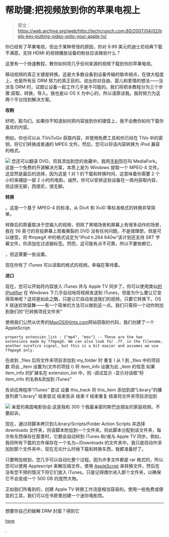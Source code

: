 # 帮助键:把视频放到你的苹果电视上

> 原文：<https://web.archive.org/web/http://techcrunch.com:80/2007/04/02/help-key-putting-video-onto-your-apple-tv/>

你已经有了苹果电视，但出于某种奇怪的原因，你对 9.99 美元的迪士尼经典下载不满意。支持 HDMI 的视频播放设备的粉丝应该做些什么？

这里有一个快速教程，教你如何将几乎任何来源的视频下载到你的苹果电视。

移动视频的真正关键是转换。这是大多数设备到设备传输的致命弱点，在很大程度上，也是所有反 DRM 努力的真正目的。说出你对自由、婴儿和爱情的想法——当涉及 DRM 时，试图让设备一起工作几乎是不可能的。我们将把本教程分为三个步骤:获取，转换，导入。我也是以 OS X 为中心的，所以请原谅我。我将努力为这两个平台找到解决方案。

**收购**

好吧，脏鸟们。如果你不知道如何把内容放到你的硬盘上，我不会教你如何下载你喜欢的内容。

例如，你也可以从 TiVoToGo 获取内容，并使用免费工具和你已经在 TiVo 中的密钥，将它们转换成普通的 MPEG 文件。然后，您可以将该内容转换为 iPod 兼容的格式。

![](img/6256f3db62de7586369b61a21f85f8da.png)
您还可以翻录 DVD，将其添加到您的收藏中。我用[手刹](https://web.archive.org/web/20160406070229/http://handbrake.m0k.org/?page_id=8)现在叫 MediaFork。这是一个免费的开源解决方案，本质上是为 Windows 提取一个 MPEG-4 文件。这显然是最后的选择，因为这是 1 对 1 的下载和转换时间，这意味着你需要 2 个小时来捕捉一部 2 小时的电影。诚然，你可以安排这些设备在一周内获取内容，但这很无聊，西德尼，很无聊。

**转换**

。这是一个基于 MPEG-4 的标准，从 DivX 和 XviD 等标准格式的转换非常简单。

转换后的质量取决于您输入的视频，但除了黑暗场景和屏幕上有很多动作的场景，我在 56 英寸的背投屏幕上观看撕裂的 DVD 没有任何问题。不是很理想，但是可以接受。将 ffmpegX 中的格式设定为“iPod h.264 640w”该计划还支持 SRT 字幕文件，你添加在过滤器标签。然而，这可能有点不可靠，所以不要依赖它。

，但这需要一些设置。

现在你有了 iTunes 可以读取的格式的视频。幸福在等待着。

**进口**

现在，您可以开始将内容放入 iTunes 并与 Apple TV 同步了。你可以使用类似[的 iPodifier](https://web.archive.org/web/20160406070229/http://www.ipodifier.com/) 在 Windows 下几乎自动地将视频发送到 iTunes，但是为什么要让它变得简单呢？这将是如此之酷，只是让它自动发送我们的视频，只要它转换下。OS X 球迷欢欣鼓舞——有一个简单的方法可以做到这一点。我们只需将一个动作附加到我们的“已转换项目文件夹”

使用我们公然从优秀的[MaxOSXHints.com](https://web.archive.org/web/20160406070229/http://www.macosxhints.com/article.php?story=20070301051316596)网站窃取的代码，我们创建了一个 AppleScript:

`property extension_list : {"mp4", "mov"}
-- These are the two extensions made by ffmpegX. We can also look for .ff. in the filename, another surefire signal, but this is a bit easier and assumes we use ffmpegX only.`

在收到 _files 后将文件夹项目添加到 my_folder 时
重复 I 从 1 到 _files 中的项目数
将此 _item 设置为(文件的项目 I)
将 item_info 设置为此 _item 的信息
如果 item_info 的扩展名在 extension_list 中，则
-调试显示
-显示对话框“将 item_info 的名称&添加到 iTunes”

告诉应用程序“iTunes”
尝试
设置 this_track 将 this_item 添加到源“Library”的播放列表“Library”
结束尝试
结束告诉
结束 if
结束重复
结束将文件夹项目添加到

![](img/4d01610480075c972a1a10306aeaf23e.png)
亲爱的美国电影协会:这是我和 300 个我最亲密的斯巴达朋友的家庭视频。不要起诉。

现在，通过将脚本拷贝到/Library/Scripts/Folder Action Scripts 并选择 downloads 文件夹，将该脚本附加到一个文件夹。将此脚本分配到该文件夹，每次有东西保存在那里时，它都会自动转到 iTunes 和/或与 Apple TV 同步。例如，我将所有下载的文件保存在一个名为~/Downloads 的文件夹中。我只是将动作添加到那个文件夹中，现在无论什么时候下载和转换东西，我都准备好了。

只要稍加规划，您几乎可以自动化整个过程。因为许多文件都是 rar 格式的，所以您可以使用 Applescript 来解压缩文件，使用 [AppleScript](https://web.archive.org/web/20160406070229/http://www.gregwalsh.com/articles/applescript_flv.htm) 来转换文件，然后在没有您干预的情况下将它们放入 iTunes。只是记得偶尔进入那个文件夹，以确保它不会变成一个 500 GB 的庞然大物。

正如我们所看到的，创建 Apple TV 转换工作流是相当容易的。使用一些免费或便宜的工具，我们可以在书房里创建一个迷你电影院。

* * *

想要你自己的破解 DRM 封面？得到它

[here](https://web.archive.org/web/20160406070229/http://wrappers.typepad.com/ipod/ipod_video/index.html)

.